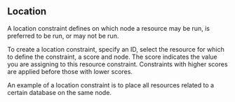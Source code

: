 ## Location

A location constraint defines on which node a resource may be run, is
preferred to be run, or may not be run.

To create a location constraint, specify an ID, select the resource
for which to define the constraint, a score and node. The score
indicates the value you are assigning to this resource
constraint. Constraints with higher scores are applied before those
with lower scores.

An example of a location constraint is to place all resources related
to a certain database on the same node.

